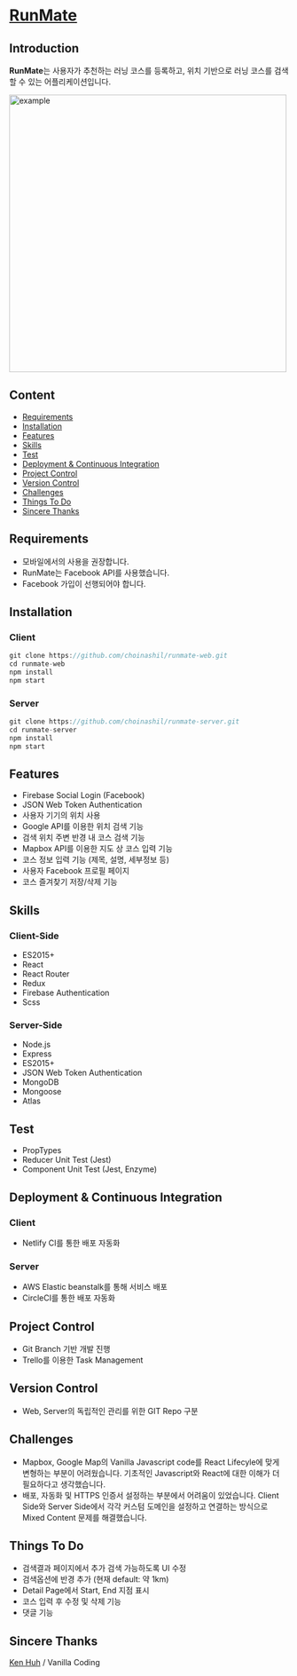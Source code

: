 # [RunMate](https://runmate.co)


## Introduction

**RunMate**는 사용자가 추천하는 러닝 코스를 등록하고, 위치 기반으로 러닝 코스를 검색할 수 있는 어플리케이션입니다.

<img height="500" alt="example" src="./runmate.gif">

## Content
- [Requirements](#Requirements)
- [Installation](#Installation)
- [Features](#Features)
- [Skills](#Skills)
- [Test](#Test)
- [Deployment & Continuous Integration](#Deployment-&-Continuous-Integration)
- [Project Control](#Project-Control)
- [Version Control](#Version-Control)
- [Challenges](#Challenges)
- [Things To Do](#Things-To-Do)
- [Sincere Thanks](#Sincere-Thanks)


## Requirements

- 모바일에서의 사용을 권장합니다.
- RunMate는 Facebook API를 사용했습니다.
- Facebook 가입이 선행되어야 합니다.


## Installation

### Client

```javascript
git clone https://github.com/choinashil/runmate-web.git
cd runmate-web
npm install
npm start
```

### Server

```javascript
git clone https://github.com/choinashil/runmate-server.git
cd runmate-server
npm install
npm start
```


## Features

- Firebase Social Login (Facebook)
- JSON Web Token Authentication
- 사용자 기기의 위치 사용
- Google API를 이용한 위치 검색 기능
- 검색 위치 주변 반경 내 코스 검색 기능
- Mapbox API를 이용한 지도 상 코스 입력 기능
- 코스 정보 입력 기능 (제목, 설명, 세부정보 등)
- 사용자 Facebook 프로필 페이지
- 코스 즐겨찾기 저장/삭제 기능


## Skills
### Client-Side

- ES2015+
- React
- React Router
- Redux
- Firebase Authentication
- Scss


### Server-Side

- Node.js
- Express
- ES2015+
- JSON Web Token Authentication
- MongoDB
- Mongoose
- Atlas


## Test

- PropTypes
- Reducer Unit Test (Jest)
- Component Unit Test (Jest, Enzyme)


## Deployment & Continuous Integration

### Client

- Netlify CI를 통한 배포 자동화

### Server
- AWS Elastic beanstalk를 통해 서비스 배포
- CircleCI를 통한 배포 자동화


## Project Control

- Git Branch 기반 개발 진행
- Trello를 이용한 Task Management


## Version Control

- Web, Server의 독립적인 관리를 위한 GIT Repo 구분


## Challenges

- Mapbox, Google Map의 Vanilla Javascript code를 React Lifecyle에 맞게 변형하는 부분이 어려웠습니다. 기초적인 Javascript와 React에 대한 이해가 더 필요하다고 생각했습니다.
- 배포, 자동화 및 HTTPS 인증서 설정하는 부분에서 어려움이 있었습니다. Client Side와 Server Side에서 각각 커스텀 도메인을 설정하고 연결하는 방식으로 Mixed Content 문제를 해결했습니다.


## Things To Do

- 검색결과 페이지에서 추가 검색 가능하도록 UI 수정
- 검색옵션에 반경 추가 (현재 default: 약 1km)
- Detail Page에서 Start, End 지점 표시
- 코스 입력 후 수정 및 삭제 기능
- 댓글 기능



## Sincere Thanks

[Ken Huh](https://github.com/Ken123777) / Vanilla Coding
